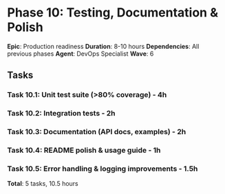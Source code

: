 # Phase 10: Testing, Documentation & Polish

**Epic**: Production readiness
**Duration**: 8-10 hours
**Dependencies**: All previous phases
**Agent**: DevOps Specialist
**Wave**: 6

## Tasks

### Task 10.1: Unit test suite (>80% coverage) - 4h
### Task 10.2: Integration tests - 2h
### Task 10.3: Documentation (API docs, examples) - 2h
### Task 10.4: README polish & usage guide - 1h
### Task 10.5: Error handling & logging improvements - 1.5h

**Total**: 5 tasks, 10.5 hours
